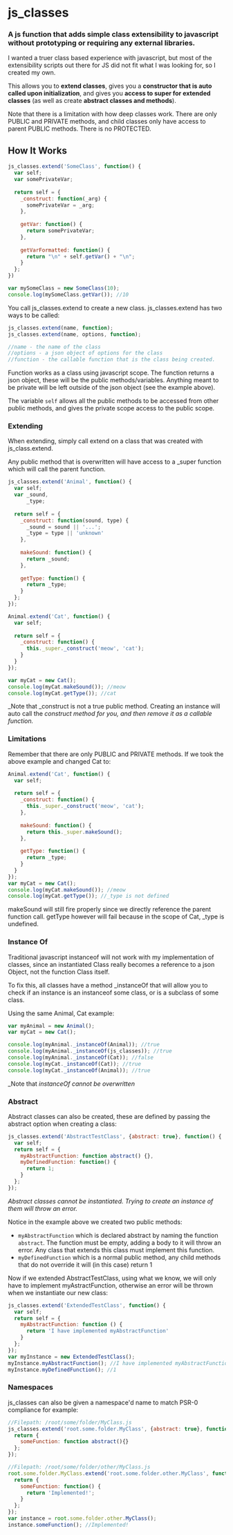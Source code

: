# js_classes
### A js function that adds simple class extensibility to javascript without prototyping or requiring any external libraries.

I wanted a truer class based experience with javascript, but most of the extensibility scripts out there for JS did not fit what I was looking for, so I created my own.

This allows you to __extend classes__, gives you a __constructor that is auto called upon initialization__, and gives you __access to super for extended classes__ (as well as create __abstract classes and methods__).

Note that there is a limitation with how deep classes work.  There are only PUBLIC and PRIVATE methods, and child classes only have access to parent PUBLIC methods.  There is no PROTECTED.

## How It Works

```javascript
js_classes.extend('SomeClass', function() {
  var self;
  var somePrivateVar;
  
  return self = {
    _construct: function(_arg) {
      somePrivateVar = _arg;
    },
    
    getVar: function() {
      return somePrivateVar;
    },
    
    getVarFormatted: function() {
      return "\n" + self.getVar() + "\n";
    }
  };
})

var mySomeClass = new SomeClass(10);
console.log(mySomeClass.getVar()); //10
```

You call js_classes.extend to create a new class.  js_classes.extend has two ways to be called:

```javascript
js_classes.extend(name, function);
js_classes.extend(name, options, function);

//name - the name of the class
//options - a json object of options for the class
//function - the callable function that is the class being created.
```

Function works as a class using javascript scope.  The function returns a json object, these will be the public methods/variables.  Anything meant to be private will be left outside of the json object (see the example above).

The variable `self` allows all the public methods to be accessed from other public methods, and gives the private scope access to the public scope.

### Extending
When extending, simply call extend on a class that was created with js_class.extend.

Any public method that is overwritten will have access to a _super function which will call the parent function.

```javascript
js_classes.extend('Animal', function() {
  var self;
  var _sound,
      _type;
      
  return self = {
    _construct: function(sound, type) {
      _sound = sound || '...';
      _type = type || 'unknown'
    },
    
    makeSound: function() {
      return _sound;
    },
    
    getType: function() {
      return _type;
    }
  };
});

Animal.extend('Cat', function() {
  var self;
  
  return self = {
    _construct: function() {
      this._super._construct('meow', 'cat');
    }
  }
});

var myCat = new Cat();
console.log(myCat.makeSound()); //meow
console.log(myCat.getType()); //cat
```

_Note that _construct is not a true public method.  Creating an instance will auto call the _construct method for you, and then remove it as a callable function._

### Limitations
Remember that there are only PUBLIC and PRIVATE methods.  If we took the above example and changed Cat to:

```javascript
Animal.extend('Cat', function() {
  var self;
  
  return self = {
    _construct: function() {
      this._super._construct('meow', 'cat');
    },
    
    makeSound: function() {
      return this._super.makeSound();
    },
    
    getType: function() {
      return _type;
    }
  }
});
var myCat = new Cat();
console.log(myCat.makeSound()); //meow
console.log(myCat.getType()); //_type is not defined
```

makeSound will still fire properly since we directly reference the parent function call.  getType however will fail because in the scope of Cat, _type is undefined.

### Instance Of
Traditional javascript instanceof will not work with my implementation of classes, since an instantiated Class really becomes a reference to a json Object, not the function Class itself.

To fix this, all classes have a method _instanceOf that will allow you to check if an instance is an instanceof some class, or is a subclass of some class.

Using the same Animal, Cat example:

```javascript
var myAnimal = new Animal();
var myCat = new Cat();

console.log(myAnimal._instanceOf(Animal)); //true
console.log(myAnimal._instanceOf(js_classes)); //true
console.log(myAnimal._instanceOf(Cat)); //false
console.log(myCat._instanceOf(Cat)); //true
console.log(myCat._instanceOf(Animal)); //true
```

_Note that _instanceOf cannot be overwritten_

### Abstract
Abstract classes can also be created, these are defined by passing the abstract option when creating a class:

```javascript
js_classes.extend('AbstractTestClass', {abstract: true}, function() {
  var self;
  return self = {
    myAbstractFunction: function abstract() {},
    myDefinedFunction: function() {
      return 1;
    }
  };
});
```

_Abstract classes cannot be instantiated.  Trying to create an instance of them will throw an error._

Notice in the example above we created two public methods:
  - `myAbstractFunction` which is declared abstract by naming the function `abstract`.  The function must be empty, adding a body to it will throw an error.  Any class that extends this class must implement this function.
  - `myDefinedFunction` which is a normal public method, any child methods that do not override it will (in this case) return 1

Now if we extended AbstractTestClass, using what we know, we will only have to implement myAstractFunction, otherwise an error will be thrown when we instantiate our new class:

```javascript
js_classes.extend('ExtendedTestClass', function() {
  var self;
  return self = {
    myAbstractFunction: function () {
      return 'I have implemented myAbstractFunction'
    }
  };
});
var myInstance = new ExtendedTestClass();
myInstance.myAbstractFunction(); //I have implemented myAbstractFunction
myInstance.myDefinedFunction(); //1
```

### Namespaces

js_classes can also be given a namespace'd name to match PSR-0 compliance for example:
```javascript
//Filepath: /root/some/folder/MyClass.js
js_classes.extend('root.some.folder.MyClass', {abstract: true}, function() {
  return {
    someFunction: function abstract(){}
  };
});
```
```javascript
//Filepath: /root/some/folder/other/MyClass.js
root.some.folder.MyClass.extend('root.some.folder.other.MyClass', function() {
  return {
    someFunction: function() {
      return 'Implemented!';
    }
  };
});
var instance = root.some.folder.other.MyClass();
instance.someFunction(); //Implemented!
```
